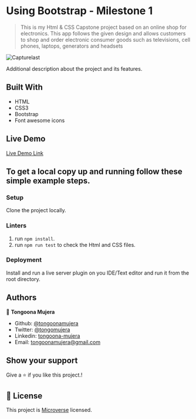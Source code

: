 # Using Bootstrap - Milestone 1 

>This is my Html & CSS Capstone project based on an online shop for electronics. This app follows the given design and allows customers to shop and order electronic consumer goods such as televisions, cell phones, laptops, generators and headsets

![Capturelast](https://user-images.githubusercontent.com/69446259/111616955-30292800-87eb-11eb-8fab-66c2d360aa81.PNG)

Additional description about the project and its features.

## Built With

- HTML
- CSS3
- Bootstrap
- Font awesome icons

## Live Demo

[Live Demo Link](https://tongoonamujera.github.io/HTML-AND-CSS-CAPSTONE-PROJECT/)

## To get a local copy up and running follow these simple example steps.

### Setup

Clone the project locally.

### Linters

1. run `npm install`.
2. run `npm run test` to check the Html and CSS files.

### Deployment

Install and run a live server plugin on you IDE/Text editor and run it from the root directory.

## Authors
👤 **Tongoona Mujera**

- Github: [@tongoonamujera](https://github.com/tongoonamujera)
- Twitter: [@tongomujera](https://twitter.com/tongomujera)
- Linkedin: [tongoona-mujera](https://www.linkedin.com/in/tongoona-mujera-125604162/)
- Email:  tongoonamujera@gmail.com

## Show your support

Give a ⭐️ if you like this project.!

## 📝 License

This project is [Microverse](https://microverse.org) licensed.
